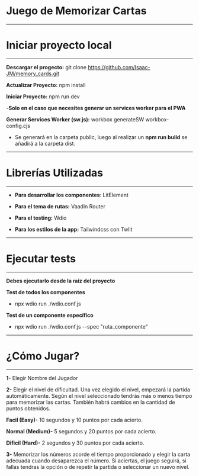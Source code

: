 # Juego de Memorizar Cartas

----------------------
# Iniciar proyecto local
----------------------

**Descargar el progecto:** git clone https://github.com/Isaac-JM/memory_cards.git 

**Actualizar Proyecto:** npm install

**Iniciar Proyecto:** npm run dev

-**Solo en el caso que necesites generar un services worker para el PWA**

**Generar Services Worker (sw.js):** workbox generateSW workbox-config.cjs

- Se generará en la carpeta public, luego al realizar un **npm run build** se añadirá a la carpeta dist.

----------------------
# Librerías Utilizadas
---------------------

- **Para desarrollar los componentes**: LitElement

- **Para el tema de rutas:** Vaadin Router

- **Para el testing:** Wdio

- **Para los estilos de la app:** Tailwindcss con Twlit

----------------------
# Ejecutar tests
----------------------

**Debes ejecutarlo desde la raiz del proyecto**

**Test de todos los componentes**

- npx wdio run ./wdio.conf.js

**Test de un componente específico**

- npx wdio run ./wdio.conf.js --spec "ruta_componente"

----------------------
# ¿Cómo Jugar?
----------------------
**1-** Elegir Nombre del Jugador

**2-** Elegir el nivel de dificultad.
    Una vez elegido el nivel, empezará la partida automáticamente.
    Según el nivel seleccionado tendrás más o menos tiempo para memorizar las cartas. 
    También habrá cambios en la cantidad de puntos obtenidos.

**Facil (Easy)-** 10 segundos y 10 puntos por cada acierto.

**Normal (Medium)-** 5 segundos y 20 puntos por cada acierto.

**Dificil (Hard)-** 2 segundos y 30 puntos por cada acierto.

**3-** Memorizar los números acorde el tiempo proporcionado y elegir la carta adecuada cuando desaparezca el número.
Si aciertas, el juego seguirá, si fallas tendras la opción o de repetir la partida o seleccionar un nuevo nivel.